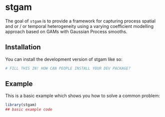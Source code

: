 
# stgam

<!-- badges: start -->
<!-- badges: end -->

The goal of `stgam` is to provide a framework for capturing process spatial and or / or temporal heterogeneity using a varying coefficient modelling approach based on GAMs with Gaussian Process smooths.  

## Installation

You can install the development version of stgam like so:

``` r
# FILL THIS IN! HOW CAN PEOPLE INSTALL YOUR DEV PACKAGE?
```

## Example

This is a basic example which shows you how to solve a common problem:

``` r
library(stgam)
## basic example code
```

